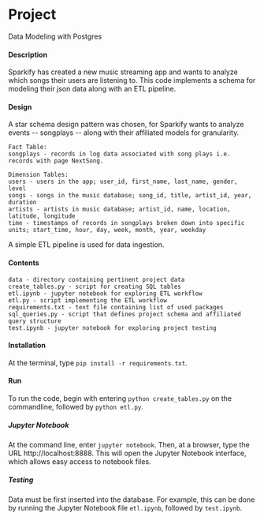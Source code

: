 # Project
Data Modeling with Postgres

#### Description
Sparkify has created a new music streaming app and wants to analyze which songs their users are listening to.
This code implements a schema for modeling their json data along with an ETL pipeline.

#### Design
A star schema design pattern was chosen, for Sparkify wants to analyze events -- songplays -- along with their affiliated models for granularity.

    Fact Table:
    songplays - records in log data associated with song plays i.e. records with page NextSong.
    
    Dimension Tables:
    users - users in the app; user_id, first_name, last_name, gender, level
    songs - songs in the music database; song_id, title, artist_id, year, duration 
    artists - artists in music database; artist_id, name, location, latitude, longitude
    time - timestamps of records in songplays broken down into specific units; start_time, hour, day, week, month, year, weekday
    
A simple ETL pipeline is used for data ingestion.

#### Contents

    data - directory containing pertinent project data 
    create_tables.py - script for creating SQL tables
    etl.ipynb - jupyter notebook for exploring ETL workflow
    etl.py - script implementing the ETL workflow
    requirements.txt - text file containing list of used packages
    sql_queries.py - script that defines project schema and affiliated query structure
    test.ipynb - jupyter notebook for exploring project testing

#### Installation
At the terminal, type `pip install -r requirements.txt`.

#### Run
To run the code, begin with entering `python create_tables.py` on the commandline, followed by `python etl.py`.

##### Jupyter Notebook
At the command line, enter `jupyter notebook`. Then, at a browser, type the URL http://localhost:8888. This will open the Jupyter Notebook interface, which allows easy access to notebook files.

##### Testing
Data must be first inserted into the database. For example, this can be done by running the Jupyter Notebook file `etl.ipynb`, followed by `test.ipynb`. 
